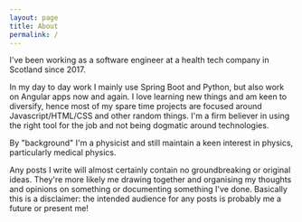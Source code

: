 ```yaml
---
layout: page
title: About
permalink: /
---
```


I've been working as a software engineer at a health tech company in Scotland since 2017.

In my day to day work I mainly use Spring Boot and Python, but also work on Angular apps now and again.
I love learning new things and am keen to diversify, hence most of my spare time projects are focused around Javascript/HTML/CSS and other random things.
I'm a firm believer in using the right tool for the job and not being dogmatic around technologies.

By "background" I'm a physicist and still maintain a keen interest in physics, particularly medical physics.

Any posts I write will almost certainly contain no groundbreaking or original ideas. They're
more likely me drawing together and organising my thoughts and opinions on something or documenting
something I've done. Basically this is a disclaimer: the intended audience for any posts is
probably me a future or present me!
